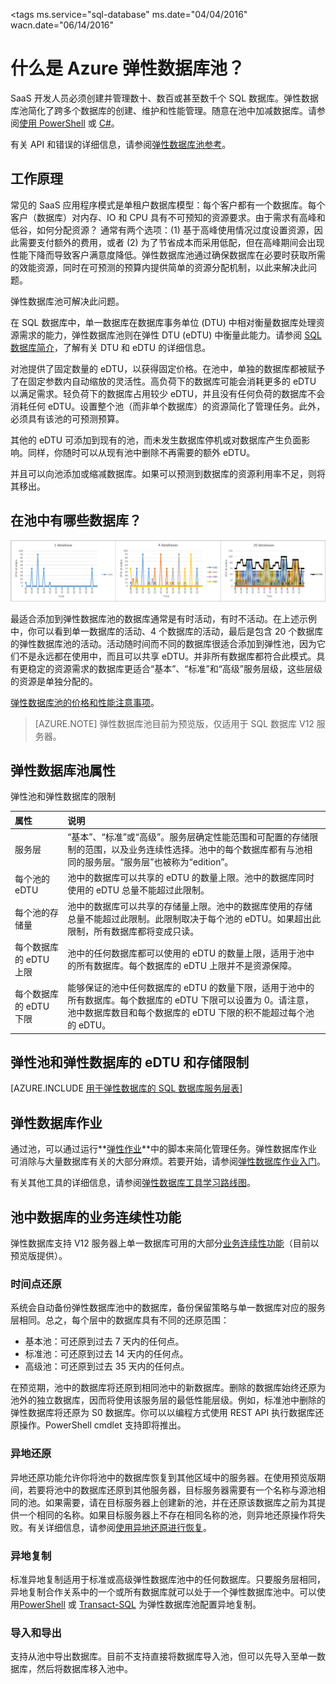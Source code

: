 <properties
	pageTitle="SQL 数据库的弹性数据库池 | Azure"
	description="可通过使用池管理成百上千个数据库可通过池分发一组性能单位的一个价格。可随心所欲地移入或移出数据。"
	keywords="弹性数据库,sql 数据库"
	services="sql-database"
	documentationCenter=""
	authors="sidneyh"
	manager="jhubbard"
	editor="cgronlun"/>

<tags
	ms.service="sql-database"
	ms.date="04/04/2016"
	wacn.date="06/14/2016"


# 什么是 Azure 弹性数据库池？

SaaS 开发人员必须创建并管理数十、数百或甚至数千个 SQL 数据库。弹性数据库池简化了跨多个数据库的创建、维护和性能管理。随意在池中加减数据库。请参阅[使用 PowerShell](/documentation/articles/sql-database-elastic-pool-create-powershell) 或 [C#](/documentation/articles/sql-database-elastic-pool-csharp)。

有关 API 和错误的详细信息，请参阅[弹性数据库池参考](/documentation/articles/sql-database-elastic-pool-reference)。

## 工作原理

常见的 SaaS 应用程序模式是单租户数据库模型：每个客户都有一个数据库。每个客户（数据库）对内存、IO 和 CPU 具有不可预知的资源要求。由于需求有高峰和低谷，如何分配资源？ 通常有两个选项：(1) 基于高峰使用情况过度设置资源，因此需要支付额外的费用，或者 (2) 为了节省成本而采用低配，但在高峰期间会出现性能下降而导致客户满意度降低。弹性数据库池通过确保数据库在必要时获取所需的效能资源，同时在可预测的预算内提供简单的资源分配机制，以此来解决此问题。

弹性数据库池可解决此问题。

在 SQL 数据库中，单一数据库在数据库事务单位 (DTU) 中相对衡量数据库处理资源需求的能力，弹性数据库池则在弹性 DTU (eDTU) 中衡量此能力。请参阅 [SQL 数据库简介](/documentation/articles/sql-database-technical-overview/#understand-dtus)，了解有关 DTU 和 eDTU 的详细信息。

对池提供了固定数量的 eDTU，以获得固定价格。在池中，单独的数据库都被赋予了在固定参数内自动缩放的灵活性。高负荷下的数据库可能会消耗更多的 eDTU 以满足需求。轻负荷下的数据库占用较少 eDTU，并且没有任何负荷的数据库不会消耗任何 eDTU。设置整个池（而非单个数据库）的资源简化了管理任务。此外，必须具有该池的可预测预算。

其他的 eDTU 可添加到现有的池，而未发生数据库停机或对数据库产生负面影响。同样，你随时可以从现有池中删除不再需要的额外 eDTU。

并且可以向池添加或缩减数据库。如果可以预测到数据库的资源利用率不足，则将其移出。

## 在池中有哪些数据库？

![弹性数据库池中共享 eDTU 的 SQL 数据库。][1]

最适合添加到弹性数据库池的数据库通常是有时活动，有时不活动。在上述示例中，你可以看到单一数据库的活动、4 个数据库的活动，最后是包含 20 个数据库的弹性数据库池的活动。活动随时间而不同的数据库很适合添加到弹性池，因为它们不是永远都在使用中，而且可以共享 eDTU。并非所有数据库都符合此模式。具有更稳定的资源需求的数据库更适合“基本”、“标准”和“高级”服务层级，这些层级的资源是单独分配的。

[弹性数据库池的价格和性能注意事项](/documentation/articles/sql-database-elastic-pool-guidance)。


> [AZURE.NOTE] 弹性数据库池目前为预览版，仅适用于 SQL 数据库 V12 服务器。

## 弹性数据库池属性
弹性池和弹性数据库的限制

| 属性 | 说明 |
| :-- | :-- |
| 服务层 | “基本”、“标准”或“高级”。服务层确定性能范围和可配置的存储限制的范围，以及业务连续性选择。池中的每个数据库都有与池相同的服务层。“服务层”也被称为“edition”。|
| 每个池的 eDTU | 池中的数据库可以共享的 eDTU 的数量上限。池中的数据库同时使用的 eDTU 总量不能超过此限制。 |
| 每个池的存储量 | 池中的数据库可以共享的存储量上限。池中的数据库使用的存储总量不能超过此限制。此限制取决于每个池的 eDTU。如果超出此限制，所有数据库都将变成只读。 |
| 每个数据库的 eDTU 上限 | 池中的任何数据库都可以使用的 eDTU 的数量上限，适用于池中的所有数据库。每个数据库的 eDTU 上限并不是资源保障。 |
| 每个数据库的 eDTU 下限 | 能够保证的池中任何数据库的 eDTU 的数量下限，适用于池中的所有数据库。每个数据库的 eDTU 下限可以设置为 0。请注意，池中数据库数目和每个数据库的 eDTU 下限的积不能超过每个池的 eDTU。 |


## 弹性池和弹性数据库的 eDTU 和存储限制


[AZURE.INCLUDE [用于弹性数据库的 SQL 数据库服务层表](../includes/sql-database-service-tiers-table-elastic-db-pools.md)]

## 弹性数据库作业

通过池，可以通过运行**[弹性作业](/documentation/articles/sql-database-elastic-jobs-overview)**中的脚本来简化管理任务。弹性数据库作业可消除与大量数据库有关的大部分麻烦。若要开始，请参阅[弹性数据库作业入门](/documentation/articles/sql-database-elastic-jobs-getting-started)。

有关其他工具的详细信息，请参阅[弹性数据库工具学习路线图](https://azure.microsoft.com/documentation/learning-paths/sql-database-elastic-scale)。

## 池中数据库的业务连续性功能

弹性数据库支持 V12 服务器上单一数据库可用的大部分[业务连续性功能](/documentation/articles/sql-database-business-continuity)（目前以预览版提供）。

### 时间点还原

系统会自动备份弹性数据库池中的数据库，备份保留策略与单一数据库对应的服务层相同。总之，每个层中的数据库具有不同的还原范围：

* 基本池：可还原到过去 7 天内的任何点。
* 标准池：可还原到过去 14 天内的任何点。
* 高级池：可还原到过去 35 天内的任何点。

在预览期，池中的数据库将还原到相同池中的新数据库。删除的数据库始终还原为池外的独立数据库，因而将使用该服务层的最低性能层级。例如，标准池中删除的弹性数据库将还原为 S0 数据库。你可以以编程方式使用 REST API 执行数据库还原操作。PowerShell cmdlet 支持即将推出。

### 异地还原

异地还原功能允许你将池中的数据库恢复到其他区域中的服务器。在使用预览版期间，若要将池中的数据库还原到其他服务器，目标服务器需要有一个名称与源池相同的池。如果需要，请在目标服务器上创建新的池，并在还原该数据库之前为其提供一个相同的名称。如果目标服务器上不存在相同名称的池，则异地还原操作将失败。有关详细信息，请参阅[使用异地还原进行恢复](/documentation/articles/sql-database-disaster-recovery/#recover-using-geo-restore)。


### 异地复制

标准异地复制适用于标准或高级弹性数据库池中的任何数据库。只要服务层相同，异地复制合作关系中的一个或所有数据库就可以处于一个弹性数据库池中。可以使用[PowerShell](/documentation/articles/sql-database-geo-replication-powershell) 或 [Transact-SQL](/documentation/articles/sql-database-geo-replication-transact-sql) 为弹性数据库池配置异地复制。

### 导入和导出

支持从池中导出数据库。目前不支持直接将数据库导入池，但可以先导入至单一数据库，然后将数据库移入池中。


<!--Image references-->
[1]: ./media/sql-database-elastic-pool/databases.png

<!---HONumber=Mooncake_0606_2016-->
